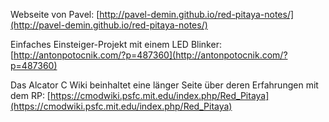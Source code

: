 Webseite von Pavel: [http://pavel-demin.github.io/red-pitaya-notes/](http://pavel-demin.github.io/red-pitaya-notes/)

Einfaches Einsteiger-Projekt mit einem LED Blinker: [http://antonpotocnik.com/?p=487360](http://antonpotocnik.com/?p=487360)

Das Alcator C Wiki beinhaltet eine länger Seite über deren Erfahrungen mit dem RP: [https://cmodwiki.psfc.mit.edu/index.php/Red_Pitaya](https://cmodwiki.psfc.mit.edu/index.php/Red_Pitaya)
